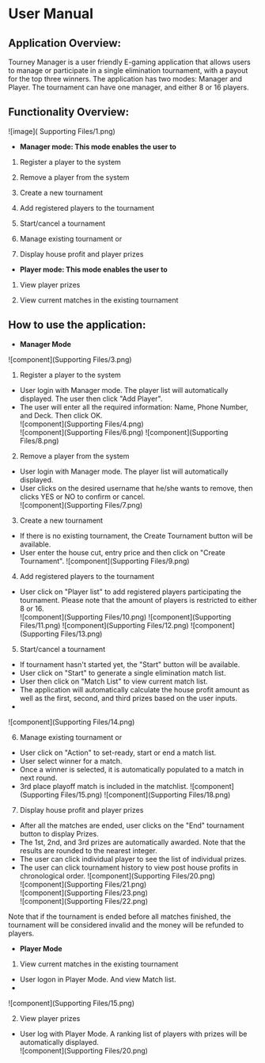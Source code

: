 # User Manual

## Application Overview:

Tourney Manager is a user friendly E-gaming application that allows users to manage or participate in a single elimination tournament, with a payout for the top three winners. The application has two modes: Manager and Player. The tournament can have one manager, and either 8 or 16 players.

## Functionality Overview:

![image]( Supporting Files/1.png)  

- **Manager mode: This mode enables the user to**

1.	Register a player to the system

2.	Remove a player from the system

3. Create a new tournament

4. Add registered players to the tournament

5. Start/cancel a tournament

6.	Manage existing tournament or 

7.	Display house profit and player prizes

- **Player mode: This mode enables the user to**

1.	View player prizes

2.	View current matches in the existing tournament

## How to use the application:

- **Manager Mode**

![component](Supporting Files/3.png)  

1.	Register a player to the system
  * User login with Manager mode. The player list will automatically displayed. The user then click "Add Player".  
  * The user will enter all the required information: Name, Phone Number, and Deck. Then click OK.  
![component](Supporting Files/4.png)  
![component](Supporting Files/6.png) 
![component](Supporting Files/8.png) 
2.	Remove a player from the system
  * User login with Manager mode. The player list will automatically displayed.
  * User clicks on the desired username that he/she wants to remove, then clicks YES or NO to confirm or cancel.    
![component](Supporting Files/7.png) 

3. Create a new tournament
  * If there is no existing tournament, the Create Tournament button will be available.  
  * User enter the house cut, entry price and then click on "Create Tournament".
![component](Supporting Files/9.png) 

4. Add registered players to the tournament
  * User click on "Player list" to add registered players participating the tournament. Please note that the amount of players is restricted to either 8 or 16.  
![component](Supporting Files/10.png) 
![component](Supporting Files/11.png) 
![component](Supporting Files/12.png) 
![component](Supporting Files/13.png) 

5. Start/cancel a tournament
  * If tournament hasn't started yet, the "Start" button will be available.  
  * User click on "Start" to generate a single elimination match list. 
  * User then click on "Match List" to view current match list.
  * The application will automatically calculate the house profit amount as well as the first, second, and third prizes based on the user inputs.
  * 
![component](Supporting Files/14.png) 

6.	Manage existing tournament or 
  * User click on "Action" to set-ready, start or end a match list.
  * User select winner for a match.
  * Once a winner is selected, it is automatically populated to a match in next round. 
  * 3rd place playoff match is included in the matchlist.
![component](Supporting Files/15.png) 
![component](Supporting Files/18.png) 


7.	Display house profit and player prizes
  * After all the matches are ended, user clicks on the "End" tournament button to display Prizes. 
  * The 1st, 2nd, and 3rd prizes are automatically awarded. Note that the results are rounded to the nearest integer.  
  * The user can click individual player to see the list of individual prizes.
  * The user can click tournament history to view post house profits in chronological order.
![component](Supporting Files/20.png)  
![component](Supporting Files/21.png)  
![component](Supporting Files/23.png)  
![component](Supporting Files/22.png)  

 Note that if the tournament is ended before all matches finished, the tournament will be considered invalid and the money will be refunded to players. 
 
 
- **Player Mode**


1.	View current matches in the existing tournament
  * User logon in Player Mode. And view Match list.
  * 
![component](Supporting Files/15.png) 

2.	View player prizes

  * User log with Player Mode. A ranking list of players with prizes will be automatically displayed.  
![component](Supporting Files/20.png)  
